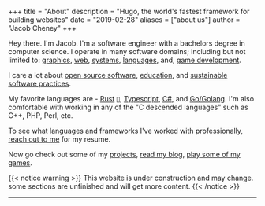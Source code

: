 +++
title = "About"
description = "Hugo, the world's fastest framework for building websites"
date = "2019-02-28"
aliases = ["about us"]
author = "Jacob Cheney"
+++

Hey there. I'm Jacob. I'm a software engineer with a bachelors degree in computer science. I operate in many software domains; including but not limited to:
[graphics](/tags/graphics),
[web](/tags/web),
[systems](/tags/systems),
[languages](/tags/languages),
and, [game development](/tags/game-development).

I care a lot about [open source software](/tags/open-source), [education](/tags/education), and [sustainable software practices](/tags/sustainability). 

My favorite languages are -  [Rust](/tags/rust)<span class="nowrap"><span class="emojify"></span> <code>:crab:</code></span>,
[Typescript](/tags/typescript),
[C#](/tags/c#),
and [Go/Golang](/tags/golang).
I'm also comfortable with working in any of the "C descended languages" such as C++, PHP, Perl, etc.

To see what languages and frameworks I've worked with professionally, [reach out to me](/contact/) for my resume.

Now go check out some of my [projects](/projects/), [read my blog](/posts/), [play some of my games](/games/).

{{< notice warning >}}
This website is under construction and may change. some sections are unfinished and will get more content. 
{{< /notice >}}

---

